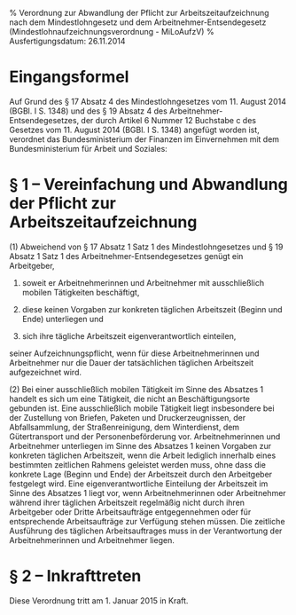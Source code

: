 % Verordnung zur Abwandlung der Pflicht zur Arbeitszeitaufzeichnung nach dem Mindestlohngesetz und dem Arbeitnehmer-Entsendegesetz  (Mindestlohnaufzeichnungsverordnung - MiLoAufzV)
% Ausfertigungsdatum: 26.11.2014
 
# Eingangsformel

Auf Grund des § 17 Absatz 4 des Mindestlohngesetzes vom 11. August 2014 (BGBl. I S. 1348) und des § 19 Absatz 4 des Arbeitnehmer-Entsendegesetzes, der durch Artikel 6 Nummer 12 Buchstabe c des Gesetzes vom 11. August 2014 (BGBl. I S. 1348) angefügt worden ist, verordnet das Bundesministerium der Finanzen im Einvernehmen mit dem Bundesministerium für Arbeit und Soziales:

# § 1 – Vereinfachung und Abwandlung der Pflicht zur Arbeitszeitaufzeichnung

(1) Abweichend von § 17 Absatz 1 Satz 1 des Mindestlohngesetzes und § 19 Absatz 1 Satz 1 des Arbeitnehmer-Entsendegesetzes genügt ein Arbeitgeber,

1. soweit er Arbeitnehmerinnen und Arbeitnehmer mit ausschließlich mobilen Tätigkeiten beschäftigt,

2. diese keinen Vorgaben zur konkreten täglichen Arbeitszeit (Beginn und Ende) unterliegen und

3. sich ihre tägliche Arbeitszeit eigenverantwortlich einteilen,

seiner Aufzeichnungspflicht, wenn für diese Arbeitnehmerinnen und Arbeitnehmer nur die Dauer der tatsächlichen täglichen Arbeitszeit aufgezeichnet wird.

(2) Bei einer ausschließlich mobilen Tätigkeit im Sinne des Absatzes 1 handelt es sich um eine Tätigkeit, die nicht an Beschäftigungsorte gebunden ist. Eine ausschließlich mobile Tätigkeit liegt insbesondere bei der Zustellung von Briefen, Paketen und Druckerzeugnissen, der Abfallsammlung, der Straßenreinigung, dem Winterdienst, dem Gütertransport und der Personenbeförderung vor. Arbeitnehmerinnen und Arbeitnehmer unterliegen im Sinne des Absatzes 1 keinen Vorgaben zur konkreten täglichen Arbeitszeit, wenn die Arbeit lediglich innerhalb eines bestimmten zeitlichen Rahmens geleistet werden muss, ohne dass die konkrete Lage (Beginn und Ende) der Arbeitszeit durch den Arbeitgeber festgelegt wird. Eine eigenverantwortliche Einteilung der Arbeitszeit im Sinne des Absatzes 1 liegt vor, wenn Arbeitnehmerinnen oder Arbeitnehmer während ihrer täglichen Arbeitszeit regelmäßig nicht durch ihren Arbeitgeber oder Dritte Arbeitsaufträge entgegennehmen oder für entsprechende Arbeitsaufträge zur Verfügung stehen müssen. Die zeitliche Ausführung des täglichen Arbeitsauftrages muss in der Verantwortung der Arbeitnehmerinnen und Arbeitnehmer liegen.

# § 2 – Inkrafttreten

Diese Verordnung tritt am 1. Januar 2015 in Kraft.
